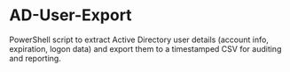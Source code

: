 # AD-User-Export
PowerShell script to extract Active Directory user details (account info, expiration, logon data) and export them to a timestamped CSV for auditing and reporting.
